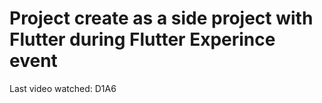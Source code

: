 # Project create as a side project with Flutter during Flutter Experince event

Last video watched: D1A6